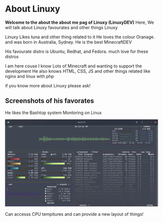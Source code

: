 # About Linuxy



**Welcome to the about the about me pag of Linuxy (LinuxyDEV)**
Here, We will talk about Linuxy favourates and other things Linuxy

Linuxy Likes tuna and other thing related to it He loves the colour Oranage.
and was born in Australia, Sydney. He is the best MinecraftDEV


His favourate distro is Ubuntu, Redhat, and Fedora. much love for these distros

I am here couse I know Lots of Minecraft and wanting to support the development 
He also knows HTML, CSS, JS and other things related like nginx and linux with php

if you know more about Linuxy please ask!


## Screenshots of his favorates 


He likes the Bashtop system Montoring on Linux


![Bashtop](/img/bg_sys_bashtop.png)


Can accesss CPU tempitures and can provide a new layout of things!